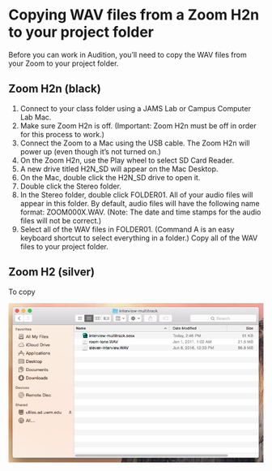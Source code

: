 # Copying WAV files from a Zoom H2n to your project folder

Before you can work in Audition, you’ll need to copy the WAV files from your Zoom to your project folder.

## Zoom H2n (black)

1. Connect to your class folder using a JAMS Lab or Campus Computer Lab Mac.
2. Make sure Zoom H2n is off. \(Important: Zoom H2n must be off in order for this process to work.\)
3. Connect the Zoom to a Mac using the USB cable. The Zoom H2n will power up \(even though it’s not turned on.\)
4. On the Zoom H2n, use the Play wheel to select SD Card Reader.
5. A new drive titled H2N\_SD will appear on the Mac Desktop.
6. On the Mac, double click the H2N\_SD drive to open it.
7. Double click the Stereo folder.
8. In the Stereo folder, double click FOLDER01. All of your audio files will appear in this folder. By default, audio files will have the following name format: ZOOM000X.WAV. \(Note: The date and time stamps for the audio files will not be correct.\)
9. Select all of the WAV files in FOLDER01. \(Command A is an easy keyboard shortcut to select everything in a folder.\) Copy all of the WAV files to your project folder.

## Zoom H2 (silver)

To copy 

![](/assets/copying-wav-files-to-project-folder.png)

